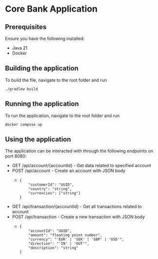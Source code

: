 # Core Bank Application

## Prerequisites

Ensure you have the following installed: 
* Java 21
* Docker

## Building the application

To build the file, navigate to the root folder and run 

```./gradlew build```

## Running the application
To run the application, navigate to the root folder and run

``docker compose up``

## Using the application

The application can be interacted with through the following endpoints on port 8080:

* GET /api/account/{accountId} - Get data related to specified account
* POST /api/account - Create an account with JSON body
  * ```
    {
        "customerId": "UUID",
        "country": "string",
        "currencies": ["string"]
    } 
    ```
* GET /api/transaction/{accountId} - Get all transactions related to account
* POST /api/transaction - Create a new transaction with JSON body
  * ```
    {
        "accountId": "UUID",
        "amount": "floating point number",
        "currency": "'EUR' | 'SEK' | 'GBP' | 'USD'",
        "direction": "'IN' | 'OUT'",
        "description": "string"
    }
    ```
    